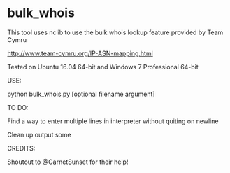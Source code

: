 # bulk_whois

This tool uses nclib to use the bulk whois lookup feature provided by Team Cymru

http://www.team-cymru.org/IP-ASN-mapping.html

Tested on Ubuntu 16.04 64-bit and Windows 7 Professional 64-bit



USE:

python bulk_whois.py [optional filename argument]



TO DO:

Find a way to enter multiple lines in interpreter without quiting on newline

Clean up output some



CREDITS:

Shoutout to @GarnetSunset for their help!
